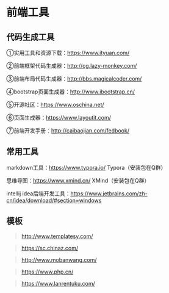 # 前端工具
## 代码生成工具

①实用工具和资源下载：<a href="https://www.ityuan.com/">https://www.ityuan.com/</a>

②前端框架代码生成器：<a href="http://cg.lazy-monkey.com/">http://cg.lazy-monkey.com/</a>

③前端布局代码生成器：<a href="http://bbs.magicalcoder.com/">http://bbs.magicalcoder.com/</a>

④bootstrap页面生成器：<a href="http://www.ibootstrap.cn/">http://www.ibootstrap.cn/</a>

⑤开源社区：<a href="https://www.oschina.net/">https://www.oschina.net/</a>

⑥页面生成器：<a href="https://www.layoutit.com/">https://www.layoutit.com/</a>

⑦前端开发手册：<a href="http://caibaojian.com/fedbook/">http://caibaojian.com/fedbook/</a>

## 常用工具

markdown工具：<a href="https://www.typora.io/">https://www.typora.io/</a> Typora（安装包在Q群）

思维导图：<a href="https://www.xmind.cn/">https://www.xmind.cn/</a> XMind（安装包在Q群）

intellij idea后端开发工具：<a href="https://www.jetbrains.com/zh-cn/idea/download/#section=windows">https://www.jetbrains.com/zh-cn/idea/download/#section=windows</a>

## 模板

> <a href="http://www.templatesy.com/">http://www.templatesy.com/</a>

> <a href="https://sc.chinaz.com/">https://sc.chinaz.com/</a>

> <a href="http://www.mobanwang.com/">http://www.mobanwang.com/</a>

> <a href="https://www.php.cn/">https://www.php.cn/</a>

> <a href="https://www.lanrentuku.com/">https://www.lanrentuku.com/</a>